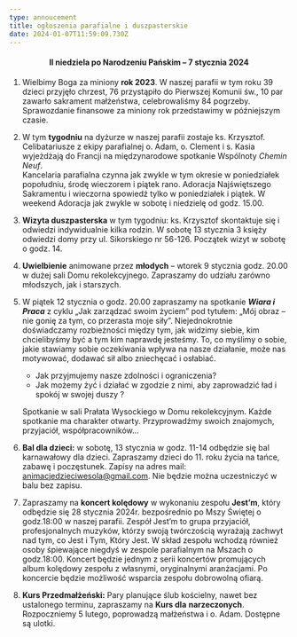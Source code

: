 ```yaml
---
type: annoucement
title: ogłoszenia parafialne i duszpasterskie
date: 2024-01-07T11:59:09.730Z
---
```

<h4 style="text-align:center;">II niedziela po Narodzeniu Pańskim – 7 stycznia 2024</h4>



1. Wielbimy Boga za miniony **rok 2023**. W naszej parafii w tym roku 39 dzieci przyjęło chrzest, 76 przystąpiło do Pierwszej Komunii św., 10 par zawarło sakrament małżeństwa, celebrowaliśmy 84 pogrzeby. Sprawozdanie finansowe za miniony rok przedstawimy w późniejszym czasie.
2. W tym **tygodniu** na dyżurze w naszej parafii zostaje ks. Krzysztof. Celibatariusze z ekipy parafialnej o. Adam, o. Clement i s. Kasia wyjeżdżają do Francji na międzynarodowe spotkanie Wspólnoty *Chemin Neuf*.\
   Kancelaria parafialna czynna jak zwykle w tym okresie w poniedziałek popołudniu, środę wieczorem i piątek rano. Adoracja Najświętszego Sakramentu i wieczorna spowiedź tylko w poniedziałek i piątek. W weekend Adoracja jak zwykle w sobotę i niedzielę od godz. 15.00.
3. **Wizyta duszpasterska** w tym tygodniu: ks. Krzysztof skontaktuje się i odwiedzi indywidualnie kilka rodzin. W sobotę 13 stycznia 3 księży odwiedzi domy przy ul. Sikorskiego nr 56-126. Początek wizyt w sobotę o godz. 14.
4. **Uwielbienie** animowane przez **młodych** – wtorek 9 stycznia godz. 20.00 w dużej sali Domu rekolekcyjnego. Zapraszamy do udziału zarówno młodszych, jak i starszych.
5. W piątek 12 stycznia o godz. 20.00 zapraszamy na spotkanie ***Wiara i Praca*** z cyklu „Jak zarządzać swoim życiem” pod tytułem: „Mój obraz – nie gonię za tym, co przerasta moje siły”. Niejednokrotnie doświadczamy rozbieżności między tym, jak widzimy siebie, kim chcielibyśmy być a tym kim naprawdę jesteśmy. To, co myślimy o sobie, jakie stawiamy sobie oczekiwania wpływa na nasze działanie, może nas motywować, dodawać sił albo zniechęcać i osłabiać. 

   * Jak przyjmujemy nasze zdolności i ograniczenia? 
   * Jak możemy żyć i działać w zgodzie z nimi, aby zaprowadzić ład i spokój w swojej duszy ?

   Spotkanie w sali Prałata Wysockiego w Domu rekolekcyjnym. Każde spotkanie ma charakter otwarty. Przyprowadźmy swoich znajomych, przyjaciół, współpracowników…
6. **Bal dla dzieci:** w sobotę, 13 stycznia w godz. 11-14 odbędzie się bal karnawałowy dla dzieci. Zapraszamy dzieci do 11. roku życia na tańce, zabawę i poczęstunek. Zapisy na adres mail: [animacjedzieciwesola@gmail.com](mailto:animacjedzieciwesola@gmail.com). Nie będzie można uczestniczyć w balu bez zapisu.
7. Zapraszamy na **koncert kolędowy** w wykonaniu zespołu **Jest’m**, który odbędzie się 28 stycznia 2024r. bezpośrednio po Mszy Świętej o godz.18:00 w naszej parafii. Zespół Jest’m to grupa przyjaciół, profesjonalnych muzyków, którzy swoją twórczością wyrażają zachwyt nad tym, co Jest i Tym, Który Jest. W skład zespołu wchodzą również osoby śpiewające niegdyś w zespole parafialnym na Mszach o godz.18:00. Koncert będzie jednym z serii koncertów promujących album kolędowy zespołu z własnymi, oryginalnymi aranżacjami. Po koncercie będzie możliwość wsparcia zespołu dobrowolną ofiarą.
8. **Kurs Przedmałżeński:** Pary planujące ślub kościelny, nawet bez ustalonego terminu, zapraszamy na **Kurs dla** **narzeczonych**. Rozpoczniemy 5 lutego, poprowadzą małżeństwa i o. Adam. Dostępne są ulotki.



<!--EndFragment-->